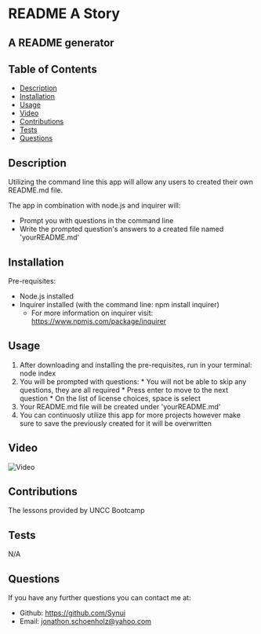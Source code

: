 # README A Story

## A README generator

  ## Table of Contents
  * [Description](#description)
  * [Installation](#installation)
  * [Usage](#usage)
  * [Video](#video)
  * [Contributions](#contributions)
  * [Tests](#tests)
  * [Questions](#cquestions)

  ## Description
  Utilizing the command line this app will allow any users to created their own README.md file. 

  The app in combination with node.js and inquirer will:
  * Prompt you with questions in the command line
  * Write the prompted question's answers to a created file named 'yourREADME.md'

  ## Installation
  Pre-requisites:
  * Node.js installed
  * Inquirer installed (with the command line: npm install inquirer)
    * For more information on inquirer visit: https://www.npmjs.com/package/inquirer
  
  ## Usage
  1. After downloading and installing the pre-requisites, run in your terminal: node index
  2. You will be prompted with questions:
    * You will not be able to skip any questions, they are all required
    * Press enter to move to the next question
    * On the list of license choices, space is select
  3. Your README.md file will be created under 'yourREADME.md'
  4. You can continuosly utilize this app for more projects however make sure to save the previously created for it will be overwritten

  ## Video
 ![Video](utils/README-video.gif)

  ## Contributions
  The lessons provided by UNCC Bootcamp

  ## Tests
  N/A

  ## Questions
  If you have any further questions you can contact me at:
  * Github: https://github.com/Synui
  * Email: jonathon.schoenholz@yahoo.com
